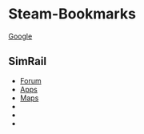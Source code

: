 # Steam-Bookmarks

[Google](https://www.google.com/)

## SimRail
- [Forum](https://forum.simrail.eu/)
- [Apps](https://www.simrail.app/)
- [Maps](https://forum.simrail.eu/topic/6492-gerengpl-the-new-simrail-maps/)
- []()
- []()
- []()
